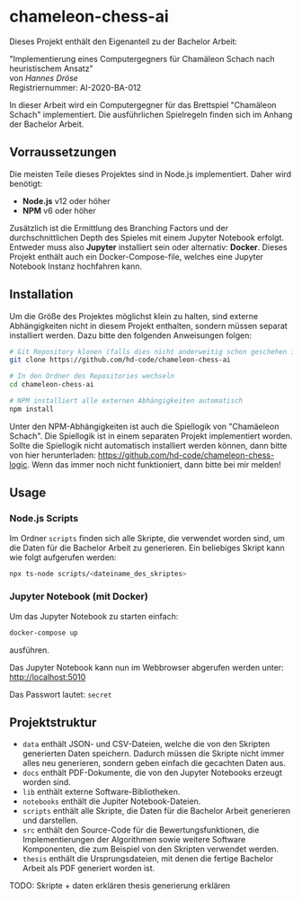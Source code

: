 # chameleon-chess-ai

Dieses Projekt enthält den Eigenanteil zu der Bachelor Arbeit:

"Implementierung eines Computergegners für Chamäleon Schach nach heuristischem Ansatz"  
von *Hannes Dröse*  
Registriernummer: AI-2020-BA-012

In dieser Arbeit wird ein Computergegner für das Brettspiel "Chamäleon Schach" implementiert. Die ausführlichen Spielregeln finden sich im Anhang der Bachelor Arbeit.

## Vorraussetzungen

Die meisten Teile dieses Projektes sind in Node.js implementiert. Daher wird benötigt:

- **Node.js** v12 oder höher
- **NPM** v6 oder höher

Zusätzlich ist die Ermittlung des Branching Factors und der durchschnittlichen Depth des Spieles mit einem Jupyter Notebook erfolgt. Entweder muss also **Jupyter** installiert sein oder alternativ: **Docker**. Dieses Projekt enthält auch ein Docker-Compose-file, welches eine Jupyter Notebook Instanz hochfahren kann.

## Installation

Um die Größe des Projektes möglichst klein zu halten, sind externe Abhängigkeiten nicht in diesem Projekt enthalten, sondern müssen separat installiert werden. Dazu bitte den folgenden Anweisungen folgen:

```sh
# Git Repository klonen (falls dies nicht anderweitig schon geschehen ist)
git clone https://github.com/hd-code/chameleon-chess-ai

# In den Ordner des Repositories wechseln
cd chameleon-chess-ai

# NPM installiert alle externen Abhängigkeiten automatisch
npm install
```

Unter den NPM-Abhängigkeiten ist auch die Spiellogik von "Chamäeleon Schach". Die Spiellogik ist in einem separaten Projekt implementiert worden. Sollte die Spiellogik nicht automatisch installiert werden können, dann bitte von hier herunterladen: <https://github.com/hd-code/chameleon-chess-logic>. Wenn das immer noch nicht funktioniert, dann bitte bei mir melden!

## Usage

### Node.js Scripts

Im Ordner `scripts` finden sich alle Skripte, die verwendet worden sind, um die Daten für die Bachelor Arbeit zu generieren. Ein beliebiges Skript kann wie folgt aufgerufen werden:

```sh
npx ts-node scripts/<dateiname_des_skriptes>
```

### Jupyter Notebook (mit Docker)

Um das Jupyter Notebook zu starten einfach:

```sh
docker-compose up
```

ausführen.

Das Jupyter Notebook kann nun im Webbrowser abgerufen werden unter:  
<http://localhost:5010>

Das Passwort lautet: `secret`

## Projektstruktur

- `data` enthält JSON- und CSV-Dateien, welche die von den Skripten generierten Daten speichern. Dadurch müssen die Skripte nicht immer alles neu generieren, sondern geben einfach die gecachten Daten aus.
- `docs` enthält PDF-Dokumente, die von den Jupyter Notebooks erzeugt worden sind.
- `lib` enthält externe Software-Bibliotheken.
- `notebooks` enthält die Jupiter Notebook-Dateien.
- `scripts` enthält alle Skripte, die Daten für die Bachelor Arbeit generieren und darstellen.
- `src` enthält den Source-Code für die Bewertungsfunktionen, die Implementierungen der Algorithmen sowie weitere Software Komponenten, die zum Beispiel von den Skripten verwendet werden.
- `thesis` enthält die Ursprungsdateien, mit denen die fertige Bachelor Arbeit als PDF generiert worden ist.

TODO: Skripte + daten erklären
thesis generierung erklären

